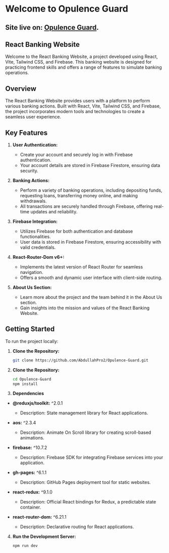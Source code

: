 # Welcome to Opulence Guard

## Site live on: [Opulence Guard](https://abdullahpro2.github.io/Opulence-Guard/).

## React Banking Website

Welcome to the React Banking Website, a project developed using React, Vite, Tailwind CSS, and Firebase. This banking website is designed for practicing frontend skills and offers a range of features to simulate banking operations.

## Overview

The React Banking Website provides users with a platform to perform various banking actions. Built with React, Vite, Tailwind CSS, and Firebase, the project incorporates modern tools and technologies to create a seamless user experience.

## Key Features

1. **User Authentication:**

   - Create your account and securely log in with Firebase authentication.
   - Your account details are stored in Firebase Firestore, ensuring data security.

2. **Banking Actions:**

   - Perform a variety of banking operations, including depositing funds, requesting loans, transferring money online, and making withdrawals.
   - All transactions are securely handled through Firebase, offering real-time updates and reliability.

3. **Firebase Integration:**

   - Utilizes Firebase for both authentication and database functionalities.
   - User data is stored in Firebase Firestore, ensuring accessibility with valid credentials.

4. **React-Router-Dom v6+:**

   - Implements the latest version of React Router for seamless navigation.
   - Offers a smooth and dynamic user interface with client-side routing.

5. **About Us Section:**
   - Learn more about the project and the team behind it in the About Us section.
   - Gain insights into the mission and values of the React Banking Website.

## Getting Started

To run the project locally:

1. **Clone the Repository:**
   ```bash
   git clone https://github.com/AbdullahPro2/Opulence-Guard.git
   ```
2. **Clone the Repository:**
   ```bash
   cd Opulence-Guard
   npm install
   ```
3. **Dependencies**

- **@reduxjs/toolkit:** ^2.0.1

  - Description: State management library for React applications.

- **aos:** ^2.3.4

  - Description: Animate On Scroll library for creating scroll-based animations.

- **firebase:** ^10.7.2

  - Description: Firebase SDK for integrating Firebase services into your application.

- **gh-pages:** ^6.1.1

  - Description: GitHub Pages deployment tool for static websites.

- **react-redux:** ^9.1.0

  - Description: Official React bindings for Redux, a predictable state container.

- **react-router-dom:** ^6.21.1
  - Description: Declarative routing for React applications.

4. **Run the Development Server:**
   ```bash
   npm run dev
   ```

